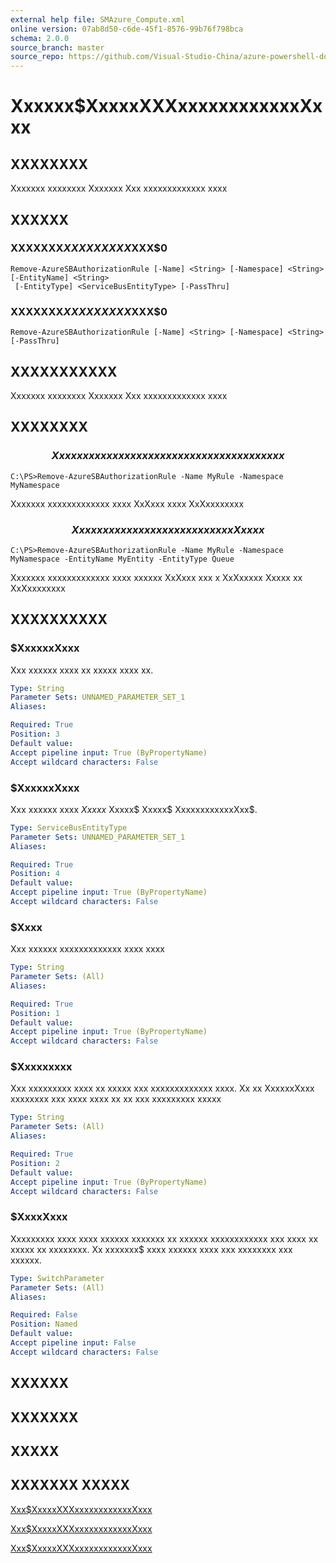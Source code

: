 ```yaml
---
external help file: SMAzure_Compute.xml
online version: 07ab8d50-c6de-45f1-8576-99b76f798bca
schema: 2.0.0
source_branch: master
source_repo: https://github.com/Visual-Studio-China/azure-powershell-docs-int
---
```


# Xxxxxx$XxxxxXXXxxxxxxxxxxxxXxxx
## XXXXXXXX
Xxxxxxx xxxxxxxx Xxxxxxx Xxx xxxxxxxxxxxxx xxxx

## XXXXXX

### XXXXXXX$XXXXXXXXX$XXX$0
```
Remove-AzureSBAuthorizationRule [-Name] <String> [-Namespace] <String> [-EntityName] <String>
 [-EntityType] <ServiceBusEntityType> [-PassThru]
```

### XXXXXXX$XXXXXXXXX$XXX$0
```
Remove-AzureSBAuthorizationRule [-Name] <String> [-Namespace] <String> [-PassThru]
```

## XXXXXXXXXXX
Xxxxxxx xxxxxxxx Xxxxxxx Xxx xxxxxxxxxxxxx xxxx

## XXXXXXXX

### $$$$$$$$$$$$$$ Xxxxxx xxxxxxxxxxxxx xxxx xx xxxxxxxxx xxxxx $$$$$$$$$$$$$$
```
C:\PS>Remove-AzureSBAuthorizationRule -Name MyRule -Namespace MyNamespace
```

Xxxxxxx xxxxxxxxxxxxx xxxx XxXxxx xxxx XxXxxxxxxxx

### $$$$$$$$$$$$$$ Xxxxxx xxxxxxxxxxxxx xxxx xxx x Xxxxx $$$$$$$$$$$$$$
```
C:\PS>Remove-AzureSBAuthorizationRule -Name MyRule -Namespace MyNamespace -EntityName MyEntity -EntityType Queue
```

Xxxxxxx xxxxxxxxxxxxx xxxx xxxxxx XxXxxx xxx x XxXxxxxx Xxxxx xx XxXxxxxxxxx

## XXXXXXXXXX

### $XxxxxxXxxx
Xxx xxxxxx xxxx xx xxxxx xxxx xx.

```yaml
Type: String
Parameter Sets: UNNAMED_PARAMETER_SET_1
Aliases: 

Required: True
Position: 3
Default value: 
Accept pipeline input: True (ByPropertyName)
Accept wildcard characters: False
```

### $XxxxxxXxxx
Xxx xxxxxx xxxx $Xxxxx$ Xxxxx$ Xxxxx$ XxxxxxxxxxxxXxx$.

```yaml
Type: ServiceBusEntityType
Parameter Sets: UNNAMED_PARAMETER_SET_1
Aliases: 

Required: True
Position: 4
Default value: 
Accept pipeline input: True (ByPropertyName)
Accept wildcard characters: False
```

### $Xxxx
Xxx xxxxxx xxxxxxxxxxxxx xxxx xxxx

```yaml
Type: String
Parameter Sets: (All)
Aliases: 

Required: True
Position: 1
Default value: 
Accept pipeline input: True (ByPropertyName)
Accept wildcard characters: False
```

### $Xxxxxxxxx
Xxx xxxxxxxxx xxxx xx xxxxx xxx xxxxxxxxxxxxx xxxx.
Xx xx XxxxxxXxxx xxxxxxxx xxx xxxx xxxx xx xx xxx xxxxxxxxx xxxxx

```yaml
Type: String
Parameter Sets: (All)
Aliases: 

Required: True
Position: 2
Default value: 
Accept pipeline input: True (ByPropertyName)
Accept wildcard characters: False
```

### $XxxxXxxx
Xxxxxxxxx xxxx xxxx xxxxxx xxxxxxx xx xxxxxx xxxxxxxxxxxx xxx xxxx xx xxxxx xx xxxxxxxx.
Xx xxxxxxx$ xxxx xxxxxx xxxx xxx xxxxxxxx xxx xxxxxx.

```yaml
Type: SwitchParameter
Parameter Sets: (All)
Aliases: 

Required: False
Position: Named
Default value: 
Accept pipeline input: False
Accept wildcard characters: False
```

## XXXXXX

## XXXXXXX

## XXXXX

## XXXXXXX XXXXX

[Xxx$XxxxxXXXxxxxxxxxxxxxXxxx](07ab8d50-c6de-45f1-8576-99b76f798bca)

[Xxx$XxxxxXXXxxxxxxxxxxxxXxxx](3e60e1c8-7421-4762-befc-5c8974f684c4)

[Xxx$XxxxxXXXxxxxxxxxxxxxXxxx](c199f0d5-8f84-4106-ac4b-afc2192d1218)


